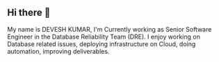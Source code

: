 ## Hi there 👋

My name is DEVESH KUMAR, I'm Currently working as Senior Software Engineer in the Database Reliability Team (DRE). I enjoy working on Database related issues, deploying infrastructure on Cloud, doing 
automation, improving deliverables.
<!--
**dkumar22dre/dkumar22dre** is a ✨ _special_ ✨ repository because its `README.md` (this file) appears on your GitHub profile.

Here are some ideas to get you started:

- 🔭 I’m currently working on ...
- 🌱 I’m currently learning ...
- 👯 I’m looking to collaborate on ...
- 🤔 I’m looking for help with ...
- 💬 Ask me about ...
- 📫 How to reach me: ...
- 😄 Pronouns: ...
- ⚡ Fun fact: ...
-->
